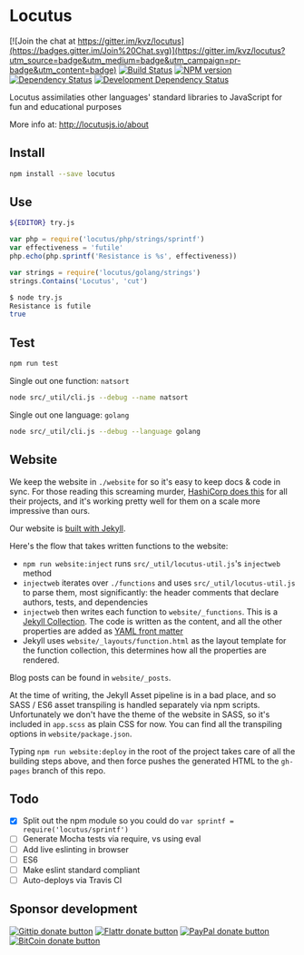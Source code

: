 # Locutus

<!-- badges/ -->
[![Join the chat at https://gitter.im/kvz/locutus](https://badges.gitter.im/Join%20Chat.svg)](https://gitter.im/kvz/locutus?utm_source=badge&utm_medium=badge&utm_campaign=pr-badge&utm_content=badge)
[![Build Status](https://secure.travis-ci.org/kvz/locutus.svg?branch=master)](http://travis-ci.org/kvz/locutus "Check this project's build status on TravisCI")
[![NPM version](http://badge.fury.io/js/locutus.svg)](https://npmjs.org/package/locutus "View this project on NPM")
[![Dependency Status](https://david-dm.org/kvz/locutus.svg?theme=shields.io)](https://david-dm.org/kvz/locutus)
[![Development Dependency Status](https://david-dm.org/kvz/locutus/dev-status.svg?theme=shields.io)](https://david-dm.org/kvz/locutus#info=devDependencies)
<!-- /badges -->

Locutus assimilaties other languages' standard libraries to JavaScript for fun and educational purposes

More info at: http://locutusjs.io/about

## Install

```bash
npm install --save locutus
```

## Use

```bash
${EDITOR} try.js
```

```javascript
var php = require('locutus/php/strings/sprintf')
var effectiveness = 'futile'
php.echo(php.sprintf('Resistance is %s', effectiveness))
```

```javascript
var strings = require('locutus/golang/strings')
strings.Contains('Locutus', 'cut')
```

```bash
$ node try.js
Resistance is futile
true
```

## Test

```bash
npm run test
```

Single out one function: `natsort`

```bash
node src/_util/cli.js --debug --name natsort
```

Single out one language: `golang`

```bash
node src/_util/cli.js --debug --language golang
```

## Website 

We keep the website in `./website` for so it's easy to keep docs & code in sync. For those reading this screaming murder, [HashiCorp does this](https://github.com/hashicorp/terraform/tree/master/website) for all their projects, and it's working pretty well for them on a scale more impressive than ours.

Our website is [built with Jekyll](/blog/2016/04/02/jekyll/).

Here's the flow that takes written functions to the website:

 - `npm run website:inject` runs `src/_util/locutus-util.js`'s `injectweb` method
 - `injectweb` iterates over `./functions` and uses `src/_util/locutus-util.js` to parse them, most significantly: the header comments that declare authors, tests, and dependencies
 - `injectweb` then writes each function to `website/_functions`. This is a [Jekyll Collection](https://jekyllrb.com/docs/collections/). The code is written as the content, and all the other properties are added as [YAML front matter](https://jekyllrb.com/docs/frontmatter/)
 - Jekyll uses `website/_layouts/function.html` as the layout template for the function collection, this determines how all the properties are rendered.
 
Blog posts can be found in `website/_posts`.
 
At the time of writing, the Jekyll Asset pipeline is in a bad place, and so SASS / ES6 asset transpiling is handled separately via npm scripts. Unfortunately we don't have the theme of the website in SASS, so it's included in `app.scss` as plain CSS for now. You can find all the transpiling options in `website/package.json`.

Typing `npm run website:deploy` in the root of the project takes care of all the building steps above, and then force pushes the generated HTML to the `gh-pages` branch of this repo.

## Todo

- [x] Split out the npm module so you could do `var sprintf = require('locutus/sprintf')`
- [ ] Generate Mocha tests via require, vs using eval
- [ ] Add live eslinting in browser
- [ ] ES6
- [ ] Make eslint standard compliant
- [ ] Auto-deploys via Travis CI

## Sponsor development

<!-- badges/ -->
[![Gittip donate button](http://img.shields.io/gittip/kvz.png)](https://www.gittip.com/kvz/ "Sponsor the development of locutus via Gittip")
[![Flattr donate button](http://img.shields.io/flattr/donate.png?color=yellow)](https://flattr.com/submit/auto?user_id=kvz&url=https://github.com/kvz/locutus&title=locutus&language=&tags=github&category=software "Sponsor the development of locutus via Flattr")
[![PayPal donate button](http://img.shields.io/paypal/donate.png?color=yellow)](https://www.paypal.com/cgi-bin/webscr?cmd=_donations&business=kevin%40vanzonneveld%2enet&lc=NL&item_name=Open%20source%20donation%20to%20Kevin%20van%20Zonneveld&currency_code=USD&bn=PP-DonationsBF%3abtn_donate_SM%2egif%3aNonHosted "Sponsor the development of locutus via Paypal")
[![BitCoin donate button](http://img.shields.io/bitcoin/donate.png?color=yellow)](https://coinbase.com/checkouts/19BtCjLCboRgTAXiaEvnvkdoRyjd843Dg2 "Sponsor the development of locutus via BitCoin")
<!-- /badges -->
